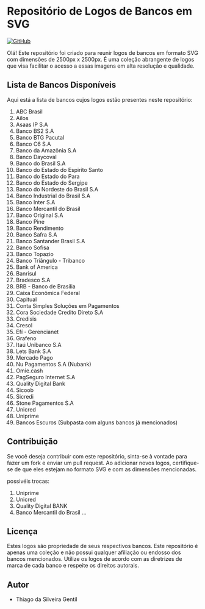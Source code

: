 # Repositório de Logos de Bancos em SVG

[![GitHub](https://img.shields.io/badge/Visit-My%20Profile-0891B2?style=flat-square&logo=github)](https://github.com/Tgentil)

Olá! Este repositório foi criado para reunir logos de bancos em formato SVG com dimensões de 2500px x 2500px. É uma coleção abrangente de logos que visa facilitar o acesso a essas imagens em alta resolução e qualidade.

## Lista de Bancos Disponíveis

Aqui está a lista de bancos cujos logos estão presentes neste repositório:

1. ABC Brasil
2. Ailos
3. Asaas IP S.A
4. Banco BS2 S.A
5. Banco BTG Pacutal
6. Banco C6 S.A
7. Banco da Amazônia S.A
8. Banco Daycoval
9. Banco do Brasil S.A
10. Banco do Estado do Espirito Santo
11. Banco do Estado do Para
12. Banco do Estado do Sergipe
13. Banco do Nordeste do Brasil S.A
14. Banco Industrial do Brasil S.A
15. Banco Inter S.A
16. Banco Mercantil do Brasil
17. Banco Original S.A
18. Banco Pine
19. Banco Rendimento
20. Banco Safra S.A
21. Banco Santander Brasil S.A
22. Banco Sofisa
23. Banco Topazio
24. Banco Triângulo - Tribanco
25. Bank of America
26. Banrisul
27. Bradesco S.A
28. BRB - Banco de Brasília
29. Caixa Econômica Federal
30. Capitual
31. Conta Simples Soluções em Pagamentos
32. Cora Sociedade Credito Direto S.A
33. Credisis
34. Cresol
35. Efí - Gerencianet
36. Grafeno
37. Itaú Unibanco S.A
38. Lets Bank S.A
39. Mercado Pago
40. Nu Pagamentos S.A (Nubank)
41. Omie.cash
42. PagSeguro Internet S.A
43. Quality Digital Bank
44. Sicoob
45. Sicredi
46. Stone Pagamentos S.A
47. Unicred
48. Uniprime
49. Bancos Escuros (Subpasta com alguns bancos já mencionados)


## Contribuição

Se você deseja contribuir com este repositório, sinta-se à vontade para fazer um fork e enviar um pull request. Ao adicionar novos logos, certifique-se de que eles estejam no formato SVG e com as dimensões mencionadas.

possivéis trocas:

1. Uniprime
2. Unicred
3. Quality Digital BANK
4. Banco Mercantil do Brasil
...

## Licença

Estes logos são propriedade de seus respectivos bancos. Este repositório é apenas uma coleção e não possui qualquer afiliação ou endosso dos bancos mencionados. Utilize os logos de acordo com as diretrizes de marca de cada banco e respeite os direitos autorais.

## Autor

* Thiago da Silveira Gentil

